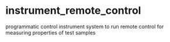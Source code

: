 # instrument_remote_control
programmatic control instrument system to run remote control for measuring properties of test samples
